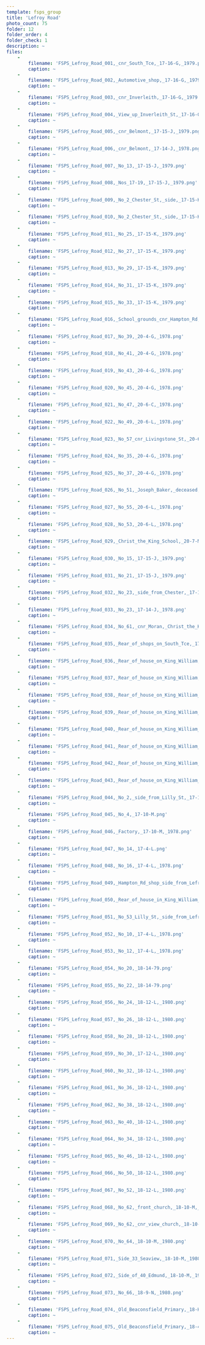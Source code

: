 ```yaml
---
template: fsps_group
title: 'Lefroy Road'
photo_count: 75
folder: 12
folder_order: 4
folder_check: 1
description: ~
files:
    -
        filename: 'FSPS_Lefroy_Road_001,_cnr_South_Tce,_17-16-G,_1979.png'
        caption: ~
    -
        filename: 'FSPS_Lefroy_Road_002,_Automotive_shop,_17-16-G,_1979.png'
        caption: ~
    -
        filename: 'FSPS_Lefroy_Road_003,_cnr_Inverleith,_17-16-G,_1979.png'
        caption: ~
    -
        filename: 'FSPS_Lefroy_Road_004,_View_up_Inverleith_St,_17-16-G,_1979.png'
        caption: ~
    -
        filename: 'FSPS_Lefroy_Road_005,_cnr_Belmont,_17-15-J,_1979.png'
        caption: ~
    -
        filename: 'FSPS_Lefroy_Road_006,_cnr_Belmont,_17-14-J,_1978.png'
        caption: ~
    -
        filename: 'FSPS_Lefroy_Road_007,_No_13,_17-15-J,_1979.png'
        caption: ~
    -
        filename: 'FSPS_Lefroy_Road_008,_Nos_17-19,_17-15-J,_1979.png'
        caption: ~
    -
        filename: 'FSPS_Lefroy_Road_009,_No_2_Chester_St,_side,_17-15-K,_1979.png'
        caption: ~
    -
        filename: 'FSPS_Lefroy_Road_010,_No_2_Chester_St,_side,_17-15-K,_1979.png'
        caption: ~
    -
        filename: 'FSPS_Lefroy_Road_011,_No_25,_17-15-K,_1979.png'
        caption: ~
    -
        filename: 'FSPS_Lefroy_Road_012,_No_27,_17-15-K,_1979.png'
        caption: ~
    -
        filename: 'FSPS_Lefroy_Road_013,_No_29,_17-15-K,_1979.png'
        caption: ~
    -
        filename: 'FSPS_Lefroy_Road_014,_No_31,_17-15-K,_1979.png'
        caption: ~
    -
        filename: 'FSPS_Lefroy_Road_015,_No_33,_17-15-K,_1979.png'
        caption: ~
    -
        filename: 'FSPS_Lefroy_Road_016,_School_grounds_cnr_Hampton_Rd,_20-4-G,_1978.png'
        caption: ~
    -
        filename: 'FSPS_Lefroy_Road_017,_No_39,_20-4-G,_1978.png'
        caption: ~
    -
        filename: 'FSPS_Lefroy_Road_018,_No_41,_20-4-G,_1978.png'
        caption: ~
    -
        filename: 'FSPS_Lefroy_Road_019,_No_43,_20-4-G,_1978.png'
        caption: ~
    -
        filename: 'FSPS_Lefroy_Road_020,_No_45,_20-4-G,_1978.png'
        caption: ~
    -
        filename: 'FSPS_Lefroy_Road_021,_No_47,_20-6-C,_1978.png'
        caption: ~
    -
        filename: 'FSPS_Lefroy_Road_022,_No_49,_20-6-L,_1978.png'
        caption: ~
    -
        filename: 'FSPS_Lefroy_Road_023,_No_57_cnr_Livingstone_St,_20-6-L,_1978.png'
        caption: ~
    -
        filename: 'FSPS_Lefroy_Road_024,_No_35,_20-4-G,_1978.png'
        caption: ~
    -
        filename: 'FSPS_Lefroy_Road_025,_No_37,_20-4-G,_1978.png'
        caption: ~
    -
        filename: 'FSPS_Lefroy_Road_026,_No_51,_Joseph_Baker,_deceased,_20-6-L,_1978.png'
        caption: ~
    -
        filename: 'FSPS_Lefroy_Road_027,_No_55,_20-6-L,_1978.png'
        caption: ~
    -
        filename: 'FSPS_Lefroy_Road_028,_No_53,_20-6-L,_1978.png'
        caption: ~
    -
        filename: 'FSPS_Lefroy_Road_029,_Christ_the_King_School,_20-7-M,_1978.png'
        caption: ~
    -
        filename: 'FSPS_Lefroy_Road_030,_No_15,_17-15-J,_1979.png'
        caption: ~
    -
        filename: 'FSPS_Lefroy_Road_031,_No_21,_17-15-J,_1979.png'
        caption: ~
    -
        filename: 'FSPS_Lefroy_Road_032,_No_23,_side_from_Chester,_17-14-J,_1978.png'
        caption: ~
    -
        filename: 'FSPS_Lefroy_Road_033,_No_23,_17-14-J,_1978.png'
        caption: ~
    -
        filename: 'FSPS_Lefroy_Road_034,_No_61,_cnr_Moran,_Christ_the_King_school,_20-7-M,_1978.png'
        caption: ~
    -
        filename: 'FSPS_Lefroy_Road_035,_Rear_of_shops_on_South_Tce,_17-13-F,_1978.png'
        caption: ~
    -
        filename: 'FSPS_Lefroy_Road_036,_Rear_of_house_on_King_William,_17-13-F,_1978.png'
        caption: ~
    -
        filename: 'FSPS_Lefroy_Road_037,_Rear_of_house_on_King_William,_17-13-F,_1978.png'
        caption: ~
    -
        filename: 'FSPS_Lefroy_Road_038,_Rear_of_house_on_King_William_St,_17-13-F,_1978.png'
        caption: ~
    -
        filename: 'FSPS_Lefroy_Road_039,_Rear_of_house_on_King_William_St,_17-13-F,_1978.png'
        caption: ~
    -
        filename: 'FSPS_Lefroy_Road_040,_Rear_of_house_on_King_William_St,_17-13-F,_1978.png'
        caption: ~
    -
        filename: 'FSPS_Lefroy_Road_041,_Rear_of_house_on_King_William_St,_17-13-F,_1978.png'
        caption: ~
    -
        filename: 'FSPS_Lefroy_Road_042,_Rear_of_house_on_King_William_St,_17-13-F,_1978.png'
        caption: ~
    -
        filename: 'FSPS_Lefroy_Road_043,_Rear_of_house_on_King_William_St,_17-13-F,_1978.png'
        caption: ~
    -
        filename: 'FSPS_Lefroy_Road_044,_No_2,_side_from_Lilly_St,_17-10-M,_1978.png'
        caption: ~
    -
        filename: 'FSPS_Lefroy_Road_045,_No_4,_17-10-M.png'
        caption: ~
    -
        filename: 'FSPS_Lefroy_Road_046,_Factory,_17-10-M,_1978.png'
        caption: ~
    -
        filename: 'FSPS_Lefroy_Road_047,_No_14,_17-4-L.png'
        caption: ~
    -
        filename: 'FSPS_Lefroy_Road_048,_No_16,_17-4-L,_1978.png'
        caption: ~
    -
        filename: 'FSPS_Lefroy_Road_049,_Hampton_Rd_shop_side_from_Lefroy,_17-4-L,_1978.png'
        caption: ~
    -
        filename: 'FSPS_Lefroy_Road_050,_Rear_of_house_in_King_William_St,_17-13-F,_1978.png'
        caption: ~
    -
        filename: 'FSPS_Lefroy_Road_051,_No_53_Lilly_St,_side_from_Lefroy,_17-11-N,_1978.png'
        caption: ~
    -
        filename: 'FSPS_Lefroy_Road_052,_No_10,_17-4-L,_1978.png'
        caption: ~
    -
        filename: 'FSPS_Lefroy_Road_053,_No_12,_17-4-L,_1978.png'
        caption: ~
    -
        filename: 'FSPS_Lefroy_Road_054,_No_20,_18-14-79.png'
        caption: ~
    -
        filename: 'FSPS_Lefroy_Road_055,_No_22,_18-14-79.png'
        caption: ~
    -
        filename: 'FSPS_Lefroy_Road_056,_No_24,_18-12-L,_1980.png'
        caption: ~
    -
        filename: 'FSPS_Lefroy_Road_057,_No_26,_18-12-L,_1980.png'
        caption: ~
    -
        filename: 'FSPS_Lefroy_Road_058,_No_28,_18-12-L,_1980.png'
        caption: ~
    -
        filename: 'FSPS_Lefroy_Road_059,_No_30,_17-12-L,_1980.png'
        caption: ~
    -
        filename: 'FSPS_Lefroy_Road_060,_No_32,_18-12-L,_1980.png'
        caption: ~
    -
        filename: 'FSPS_Lefroy_Road_061,_No_36,_18-12-L,_1980.png'
        caption: ~
    -
        filename: 'FSPS_Lefroy_Road_062,_No_38,_18-12-L,_1980.png'
        caption: ~
    -
        filename: 'FSPS_Lefroy_Road_063,_No_40,_18-12-L,_1980.png'
        caption: ~
    -
        filename: 'FSPS_Lefroy_Road_064,_No_34,_18-12-L,_1980.png'
        caption: ~
    -
        filename: 'FSPS_Lefroy_Road_065,_No_46,_18-12-L,_1980.png'
        caption: ~
    -
        filename: 'FSPS_Lefroy_Road_066,_No_50,_18-12-L,_1980.png'
        caption: ~
    -
        filename: 'FSPS_Lefroy_Road_067,_No_52,_18-12-L,_1980.png'
        caption: ~
    -
        filename: 'FSPS_Lefroy_Road_068,_No_62,_front_church,_18-10-M,_1980.png'
        caption: ~
    -
        filename: 'FSPS_Lefroy_Road_069,_No_62,_cnr_view_church,_18-10-M,_1980.png'
        caption: ~
    -
        filename: 'FSPS_Lefroy_Road_070,_No_64,_18-10-M,_1980.png'
        caption: ~
    -
        filename: 'FSPS_Lefroy_Road_071,_Side_33_Seaview,_18-10-M,_1980.png'
        caption: ~
    -
        filename: 'FSPS_Lefroy_Road_072,_Side_of_40_Edmund,_18-10-M,_1980.png'
        caption: ~
    -
        filename: 'FSPS_Lefroy_Road_073,_No_66,_18-9-N,_1980.png'
        caption: ~
    -
        filename: 'FSPS_Lefroy_Road_074,_Old_Beaconsfield_Primary,_18-H-13,_1979.png'
        caption: ~
    -
        filename: 'FSPS_Lefroy_Road_075,_Old_Beaconsfield_Primary,_18-4-13,_1979.png'
        caption: ~
---
```

